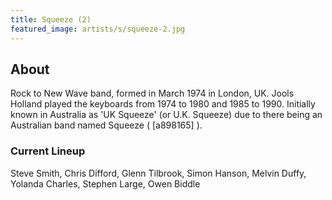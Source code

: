 ```yaml
---
title: Squeeze (2)
featured_image: artists/s/squeeze-2.jpg
---
```

## About

Rock to New Wave band, formed in March 1974 in London, UK.
Jools Holland played the keyboards from 1974 to 1980 and 1985 to 1990.
Initially known in Australia as 'UK Squeeze' (or U.K. Squeeze) due to there being an Australian band named Squeeze ( [a898165] ).

### Current Lineup

Steve Smith, Chris Difford, Glenn Tilbrook, Simon Hanson, Melvin Duffy, Yolanda Charles, Stephen Large, Owen Biddle

